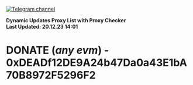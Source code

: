 [![Telegram channel](https://img.shields.io/endpoint?url=https://runkit.io/damiankrawczyk/telegram-badge/branches/master?url=https://t.me/n4z4v0d)](https://t.me/n4z4v0d) 

**Dynamic Updates Proxy List with Proxy Checker**  
**Last Updated: 20.12.23 14:01**

# DONATE (_any evm_) - 0xDEADf12DE9A24b47Da0a43E1bA70B8972F5296F2
